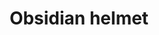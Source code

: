 ---
layout: item
title: Obsidian helmet
item-id: 21298
datatable: true
id: 21298
name: "Obsidian helmet"
members: true
lowalch: 22528
highalch: 33792
examine: "Provides excellent protection."
monsters:
  - id: 2173
    name: "TzHaar-Ket"
    members: true
    combat_level: 149
    wiki_url: "https://oldschool.runescape.wiki/w/TzHaar-Ket#Level_149"
    drops:
      - quantity: "1"
        rarity: 0.0005
        drop_requirements: null
  - id: 7679
    name: "TzHaar-Ket"
    members: true
    combat_level: 221
    wiki_url: "https://oldschool.runescape.wiki/w/TzHaar-Ket#Level_221"
    drops:
      - quantity: "1"
        rarity: 0.0005
        drop_requirements: null
---